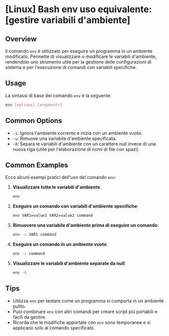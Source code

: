 # [Linux] Bash env uso equivalente: [gestire variabili d'ambiente]

## Overview
Il comando `env` è utilizzato per eseguire un programma in un ambiente modificato. Permette di visualizzare o modificare le variabili d'ambiente, rendendolo uno strumento utile per la gestione delle configurazioni di sistema e per l'esecuzione di comandi con variabili specifiche.

## Usage
La sintassi di base del comando `env` è la seguente:

```bash
env [options] [arguments]
```

## Common Options
- `-i`: Ignora l'ambiente corrente e inizia con un ambiente vuoto.
- `-u`: Rimuove una variabile d'ambiente specificata.
- `-0`: Separa le variabili d'ambiente con un carattere null invece di una nuova riga (utile per l'elaborazione di nomi di file con spazi).

## Common Examples
Ecco alcuni esempi pratici dell'uso del comando `env`:

1. **Visualizzare tutte le variabili d'ambiente**:
   ```bash
   env
   ```

2. **Eseguire un comando con variabili d'ambiente specifiche**:
   ```bash
   env VAR1=value1 VAR2=value2 command
   ```

3. **Rimuovere una variabile d'ambiente prima di eseguire un comando**:
   ```bash
   env -u VAR1 command
   ```

4. **Eseguire un comando in un ambiente vuoto**:
   ```bash
   env -i command
   ```

5. **Visualizzare le variabili d'ambiente separate da null**:
   ```bash
   env -0
   ```

## Tips
- Utilizza `env` per testare come un programma si comporta in un ambiente pulito.
- Puoi combinare `env` con altri comandi per creare script più portabili e facili da gestire.
- Ricorda che le modifiche apportate con `env` sono temporanee e si applicano solo al comando specificato.